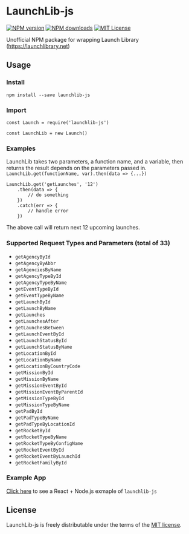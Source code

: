 # LaunchLib-js
[![NPM version][npm-version-image]][npm-url] 
[![NPM downloads][npm-downloads-image]][downloads-url] 
[![MIT License][license-image]][license-url]

Unofficial NPM package for wrapping Launch Library (https://launchlibrary.net)

## Usage
### Install
`npm install --save launchlib-js`

### Import
`const Launch = require('launchlib-js')`

`const LaunchLib = new Launch()`

### Examples
LaunchLib takes two parameters, a function name, and a variable, then returns the result depends on the parameters passed in.
`LaunchLib.get(functionName, var).then(data => {...})`

```
LaunchLib.get('getLaunches', '12')
    .then(data => { 
        // do something
    })
    .catch(err => { 
        // handle error
    }) 
```

The above call will return next 12 upcoming launches.

### Supported Request Types and Parameters (total of 33)
- `getAgencyById`
- `getAgencyByAbbr`
- `getAgenciesByName`
- `getAgencyTypeById`
- `getAgencyTypeByName`
- `getEventTypeById`
- `getEventTypeByName`
- `getLaunchById`
- `getLaunchByName`
- `getLaunches`
- `getLaunchesAfter`
- `getLaunchesBetween`
- `getLaunchEventById`
- `getLaunchStatusById`
- `getLaunchStatusByName`
- `getLocationById`
- `getLocationByName`
- `getLocationByCountryCode`
- `getMissionById`
- `getMissionByName`
- `getMissionEventById`
- `getMissionEventByParentId`
- `getMissionTypeById`
- `getMissionTypeByName`
- `getPadById`
- `getPadTypeByName`
- `getPadTypeByLocationId`
- `getRocketById`
- `getRocketTypeByName`
- `getRocketTypeByConfigName`
- `getRocketEventById`
- `getRocketEventByLaunchId`
- `getRocketFamilyById`

### Example App
[Click here](https://github.com/JerryFZhang/rockets) to see a React + Node.js exmaple of `launchlib-js`

## License


LaunchLib-js is freely distributable under the terms of the [MIT license](https://github.com/moment/moment/blob/develop/LICENSE).



[license-image]: http://img.shields.io/badge/license-MIT-blue.svg?style=flat
[license-url]: LICENSE

[npm-url]: https://npmjs.org/package/launchlib-js
[npm-version-image]: http://img.shields.io/npm/v/launchlib-js.svg?style=flat
[npm-downloads-image]: http://img.shields.io/npm/dm/launchlib-js.svg?style=flat
[downloads-url]: https://npmcharts.com/compare/launchlib-js?minimal=true
